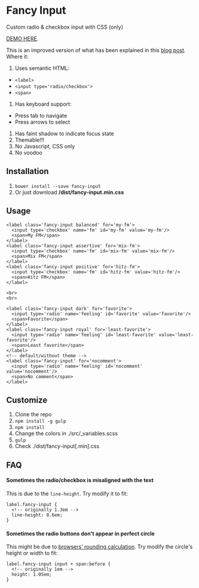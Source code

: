 # Fancy Input
Custom radio &amp; checkbox input with CSS (only)

[DEMO HERE](https://jsfiddle.net/swqk9ze7/).

This is an improved version of what has been explained in this [blog post](http://www.sitepoint.com/replacing-radio-buttons-without-replacing-radio-buttons/). Where it:

1. Uses semantic HTML:
  - `<label>`
  - `<input type='radio/checkbox'>`
  - `<span>`
1. Has keyboard support:
  - Press tab to navigate
  - Press arrows to select
1. Has faint shadow to indicate focus state
1. Themable!!!
1. No Javascript, CSS only
1. No voodoo

## Installation
1. `bower install --save fancy-input`
1. Or just download **/dist/fancy-input.min.css**

## Usage
```
<label class='fancy-input balanced' for='my-fm'>
  <input type='checkbox' name='fm' id='my-fm' value='my-fm'/>
  <span>My FM</span>
</label>
<label class='fancy-input assertive' for='mix-fm'>
  <input type='checkbox' name='fm' id='mix-fm' value='mix-fm'/>
  <span>Mix FM</span>
</label>
<label class='fancy-input positive' for='hitz-fm'>
  <input type='checkbox' name='fm' id='hitz-fm' value='hitz-fm'/>
  <span>Hitz FM</span>
</label>

<br>
<br>

<label class='fancy-input dark' for='favorite'>
  <input type='radio' name='feeling' id='favorite' value='favorite'/>
  <span>Favorite</span>
</label>
<label class='fancy-input royal' for='least-favorite'>
  <input type='radio' name='feeling' id='least-favorite' value='least-favorite'/>
  <span>Least favorite</span>
</label>
<!-- default/without theme -->
<label class='fancy-input' for='nocomment'>
  <input type='radio' name='feeling' id='nocomment' value='nocomment'/>
  <span>No comment</span>
</label>
```

## Customize
1. Clone the repo
1. `npm install -g gulp`
1. `npm install`
1. Change the colors in ./src/_variables.scss
1. `gulp`
1. Check ./dist/fancy-input[.min].css

## FAQ

#### Sometimes the radio/checkbox is misaligned with the text
This is due to the `line-height`. Try modify it to fit:

```
label.fancy-input {
  <!-- originally 1.3em -->
  line-height: 0.6em;
}
```

#### Sometimes the radio buttons don't appear in perfect circle
This might be due to [browsers' rounding calculation](http://stackoverflow.com/questions/24070899/border-radius-50-not-producing-perfect-circles-in-chrome). Try modify the circle's height or width to fit:

```
label.fancy-input input + span:before {
  <!-- originally 1em -->
  height: 1.05em;
}
```